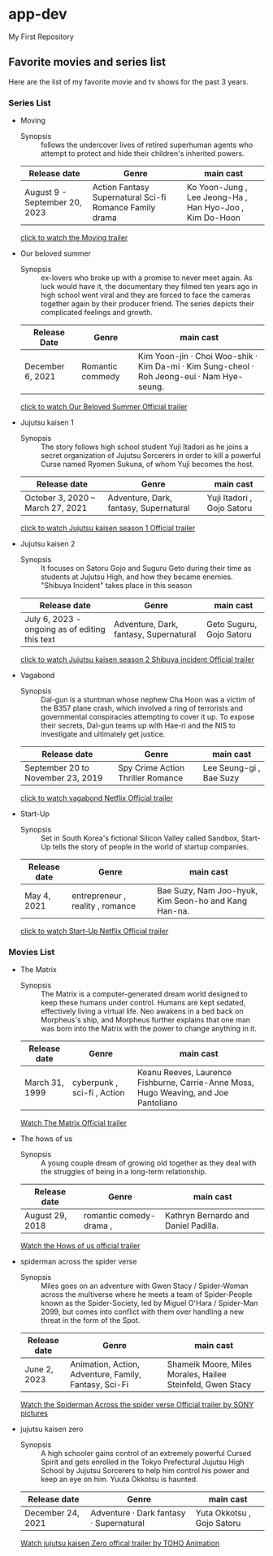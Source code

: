 # app-dev
My First Repository
## **Favorite movies and series list**
<p> Here are the list of my favorite movie and tv shows for the past 3 years.</p>
<mark><h3>Series List</h3></mark>
  <ul>
  <li>Moving</li>

  <dl>
  <dt>Synopsis</dt>
  <dd>follows the undercover lives of retired superhuman agents who attempt to protect and hide their children's inherited powers. </dd>
<dl/>
  
 | Release date |Genre | main cast |
| ----------- | -----------   | ----------- |
| August 9 - September 20, 2023 | Action Fantasy Supernatural Sci-fi Romance Family drama |  ‎Ko Yoon-Jung ,  ‎Lee Jeong-Ha ,  ‎Han Hyo-Joo ,  ‎Kim Do-Hoon |

<a href="https://www.youtube.com/watch?v=d_SFsZEZAy4">click to watch the Moving trailer </a>

<li>Our beloved summer</li>

<dl>
  <dt>Synopsis</dt>
  <dd>ex-lovers who broke up with a promise to never meet again. As luck would have it, the documentary they filmed ten years ago in high school went viral and they are forced to face the cameras together again by their producer friend. The series depicts their complicated feelings and growth.</dd>
<dl/>
    
| Release Date | Genre | main cast |
| ----------- | -----------   | ----------- |
|  December 6, 2021 |   Romantic commedy |   Kim Yoon-jin · Choi Woo-shik · Kim Da-mi · Kim Sung-cheol · Roh Jeong-eui · Nam Hye-seung. |

<a href="https://www.youtube.com/watch?v=wpW6aVWgvMc)">click to watch Our Beloved Summer Official trailer </a>

<li>Jujutsu kaisen 1</li>

<dl>
  <dt>Synopsis</dt>
  <dd>The story follows high school student Yuji Itadori as he joins a secret organization of Jujutsu Sorcerers in order to kill a powerful Curse named Ryomen Sukuna, of whom Yuji becomes the host.</dd>
<dl/>

| Release date |Genre | main cast |
| ----------- | -----------   | ----------- |
| 	October 3, 2020 – March 27, 2021  |  Adventure, Dark, fantasy, Supernatural  |  Yuji Itadori , Gojo Satoru   |

<a href="https://www.youtube.com/watch?v=YKJyP8L6QEs">click to watch Jujutsu kaisen season 1 Official trailer </a>
  
<li>Jujutsu kaisen 2</li>

<dl>
  <dt>Synopsis</dt>
  <dd>It focuses on Satoru Gojo and Suguru Geto during their time as students at Jujutsu High, and how they became enemies. "Shibuya Incident" takes place in this season</dd>
<dl/>

| Release date |Genre | main cast |
| ----------- | -----------   | ----------- |
| 	July 6, 2023 - ongoing as of editing this text |  Adventure, Dark, fantasy, Supernatural  | Geto Suguru, Gojo Satoru   |

<a href="https://www.youtube.com/watch?v=YKJyP8L6QEs">click to watch Jujutsu kaisen season 2 Shibuya incident Official trailer </a>

<li>Vagabond</li>

<dl>
  <dt>Synopsis</dt>
  <dd>Dal-gun is a stuntman whose nephew Cha Hoon was a victim of the B357 plane crash, which involved a ring of terrorists and governmental conspiracies attempting to cover it up. To expose their secrets, Dal-gun teams up with Hae-ri and the NIS to investigate and ultimately get justice.</dd>
<dl/>
  
| Release date |Genre | main cast |
| ----------- | -----------   | ----------- |
|  September 20 to November 23, 2019  |  Spy Crime Action Thriller Romance   |   Lee Seung-gi , Bae Suzy |

<a href="https://www.youtube.com/watch?v=tyhnEHCUtv4)">click to watch vagabond Netflix Official trailer </a>
<li>Start-Up</li>
<dl>
  <dt>Synopsis</dt>
  <dd>Set in South Korea's fictional Silicon Valley called Sandbox, Start-Up tells the story of people in the world of startup companies. </dd>
<dl/>
  
| Release date |Genre | main cast |
| ----------- | -----------   | ----------- |
|   May 4, 2021  |  entrepreneur , reality , romance |    Bae Suzy, Nam Joo-hyuk, Kim Seon-ho and Kang Han-na. |

<a href="https://www.youtube.com/watch?v=Lu3o0XrlsAg)">click to watch Start-Up Netflix Official trailer </a>

</ul>


<h3>Movies List</h3>
 <ul>
  <li>The Matrix</li>

  <dl>
  <dt>Synopsis</dt>
  <dd>The Matrix is a computer-generated dream world designed to keep these humans under control. Humans are kept sedated, effectively living a virtual life. Neo awakens in a bed back on Morpheus's ship, and Morpheus further explains that one man was born into the Matrix with the power to change anything in it.</dd>

   | Release date |Genre | main cast |
| ----------- | -----------   | ----------- |
|  March 31, 1999   |    cyberpunk , sci-fi , Action  |  Keanu Reeves, Laurence Fishburne, Carrie-Anne Moss, Hugo Weaving, and Joe Pantoliano |

<a href="https://www.youtube.com/watch?v=vKQi3bBA1y8">Watch The Matrix Official trailer</a>

  <li>The hows of us</li>

  <dl>
  <dt>Synopsis</dt>
  <dd>A young couple dream of growing old together as they deal with the struggles of being in a long-term relationship.</dd>

  | Release date |Genre | main cast |
| ----------- | -----------   | ----------- |
|  August 29, 2018   |   romantic comedy-drama ,   |  Kathryn Bernardo and Daniel Padilla.      |

<a href="https://www.youtube.com/watch?v=9C5w28q6JgA">Watch the Hows of us official trailer</a>

  <li>spiderman across the spider verse</li>

  <dl>
  <dt>Synopsis</dt>
  <dd>Miles goes on an adventure with Gwen Stacy / Spider-Woman across the multiverse where he meets a team of Spider-People known as the Spider-Society, led by Miguel O'Hara / Spider-Man 2099, but comes into conflict with them over handling a new threat in the form of the Spot.</dd>

  | Release date |Genre | main cast |
| ----------- | -----------   | ----------- |
| June 2, 2023     |   Animation, Action,  Adventure,  Family,  Fantasy,  Sci-Fi            |     Shameik Moore,  Miles Morales,  Hailee Steinfeld,  Gwen Stacy    |

<a href="https://www.youtube.com/watch?v=cqGjhVJWtEg"> Watch the Spiderman Across the spider verse Official trailer by SONY pictures</a>

  <li>jujutsu kaisen zero</li>

  <dl>
  <dt>Synopsis</dt>
  <dd> A high schooler gains control of an extremely powerful Cursed Spirit and gets enrolled in the Tokyo Prefectural Jujutsu High School by Jujutsu Sorcerers to help him control his power and keep an eye on him. Yuuta Okkotsu is haunted.</dd>
  
  | Release date |Genre | main cast |
| ----------- | -----------   | ----------- |
| 	December 24, 2021   | Adventure · Dark fantasy · Supernatural               |   Yuta Okkotsu , Gojo Satoru   |

<a href="https://www.youtube.com/watch?v=e8nij7jRB6M"> Watch jujutsu kaisen Zero offical trailer by TOHO Animation</a>

</ul>

